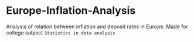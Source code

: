 # Europe-Inflation-Analysis
Analysis of relation between inflation and deposit rates in Europe. Made for college subject `Statistics in data analysis` 
